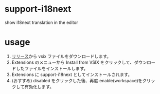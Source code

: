 # support-i18next

show i18next translation in the editor

# usage

1. [リリース](https://github.com/MtBlue81/vscode-extension-support-i18next/releases)から vsix ファイルをダウンロードします。
1. Extensions のメニューから Install from VSIX をクリックして、ダウンロードしたファイルをインストールします。
1. Extensions に support-i18next としてインストールされます。
1. (おすすめ) disabled をクリックした後、再度 enable(workspace)をクリックして有効化します。
